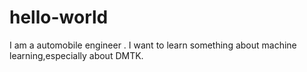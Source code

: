 # hello-world
I am a automobile  engineer .
I want to learn something about machine learning,especially about DMTK.
